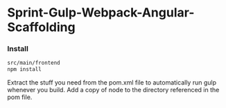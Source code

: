 # Sprint-Gulp-Webpack-Angular-Scaffolding

### Install
```bash
src/main/frontend
npm install
```
Extract the stuff you need from the pom.xml file to automatically run gulp whenever you build.
Add a copy of node to the directory referenced in the pom file.